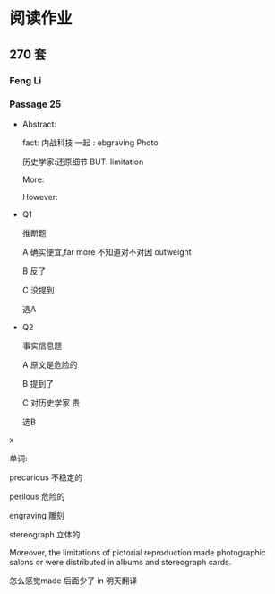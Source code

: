 # 阅读作业

## 270 套

### Feng Li

### Passage 25

* Abstract: 

  fact: 内战科技 一起 : ebgraving Photo

  历史学家:还原细节 BUT: limitation

  More: 

  However: 

* Q1

  推断题

  A	确实便宜,far more 不知道对不对因 outweight

  B	反了

  C	没提到

  选A

  

* Q2

  事实信息题

  A	原文是危险的

  B	提到了

  C	对历史学家 贵 

  选B

x

单词:

precarious	不稳定的

perilous	危险的

engraving	雕刻

stereograph	立体的





Moreover, the limitations of pictorial reproduction made photographic salons or were distributed in albums and stereograph cards. 

怎么感觉made 后面少了 in 明天翻译







